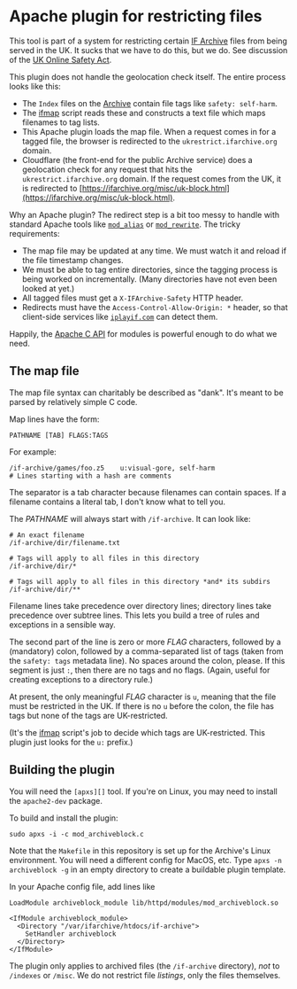 # Apache plugin for restricting files

This tool is part of a system for restricting certain [IF Archive][ifarch] files from being served in the UK. It sucks that we have to do this, but we do. See discussion of the [UK Online Safety Act][ukosa].

[ifarch]: https://ifarchive.org/
[ukosa]: https://intfiction.org/t/uk-online-safety-act/75867

This plugin does not handle the geolocation check itself. The entire process looks like this:

- The `Index` files on the [Archive][ifarch] contain file tags like `safety: self-harm`.
- The [ifmap][] script reads these and constructs a text file which maps filenames to tag lists.
- This Apache plugin loads the map file. When a request comes in for a tagged file, the browser is redirected to the `ukrestrict.ifarchive.org` domain.
- Cloudflare (the front-end for the public Archive service) does a geolocation check for any request that hits the `ukrestrict.ifarchive.org` domain. If the request comes from the UK, it is redirected to [https://ifarchive.org/misc/uk-block.html](https://ifarchive.org/misc/uk-block.html).

[ifmap]: https://github.com/iftechfoundation/ifarchive-ifmap-py

Why an Apache plugin? The redirect step is a bit too messy to handle with standard Apache tools like [`mod_alias`][mod_alias] or [`mod_rewrite`][mod_rewrite]. The tricky requirements:

[mod_alias]: https://httpd.apache.org/docs/current/mod/mod_alias.html
[mod_rewrite]: https://httpd.apache.org/docs/current/mod/mod_rewrite.html

- The map file may be updated at any time. We must watch it and reload if the file timestamp changes.
- We must be able to tag entire directories, since the tagging process is being worked on incrementally. (Many directories have not even been looked at yet.)
- All tagged files must get a `X-IFArchive-Safety` HTTP header.
- Redirects must have the `Access-Control-Allow-Origin: *` header, so that client-side services like [`iplayif.com`][iplayif.com] can detect them.

[iplayif.com]: https://iplayif.com/

Happily, the [Apache C API][modapi] for modules is powerful enough to do what we need.

[modapi]: https://httpd.apache.org/docs/2.4/developer/modguide.html

## The map file

The map file syntax can charitably be described as "dank". It's meant to be parsed by relatively simple C code.

Map lines have the form:

```
PATHNAME [TAB] FLAGS:TAGS
```

For example:

```
/if-archive/games/foo.z5    u:visual-gore, self-harm
# Lines starting with a hash are comments
```

The separator is a tab character because filenames can contain spaces. If a filename contains a literal tab, I don't know what to tell you.

The *PATHNAME* will always start with `/if-archive`. It can look like:

```
# An exact filename
/if-archive/dir/filename.txt

# Tags will apply to all files in this directory
/if-archive/dir/*

# Tags will apply to all files in this directory *and* its subdirs
/if-archive/dir/**
```

Filename lines take precedence over directory lines; directory lines take precedence over subtree lines. This lets you build a tree of rules and exceptions in a sensible way.

The second part of the line is zero or more *FLAG* characters, followed by a (mandatory) colon, followed by a comma-separated list of tags (taken from the `safety: tags` metadata line). No spaces around the colon, please. If this segment is just `:`, then there are no tags and no flags. (Again, useful for creating exceptions to a directory rule.)

At present, the only meaningful *FLAG* character is `u`, meaning that the file must be restricted in the UK. If there is no `u` before the colon, the file has tags but none of the tags are UK-restricted.

(It's the [ifmap][] script's job to decide which tags are UK-restricted. This plugin just looks for the `u:` prefix.)

## Building the plugin

You will need the `[apxs][]` tool. If you're on Linux, you may need to install the `apache2-dev` package.

[apxs]: https://httpd.apache.org/docs/2.4/programs/apxs.html

To build and install the plugin:

```
sudo apxs -i -c mod_archiveblock.c
```

Note that the `Makefile` in this repository is set up for the Archive's Linux environment. You will need a different config for MacOS, etc. Type `apxs -n archiveblock -g` in an empty directory to create a buildable plugin template.

In your Apache config file, add lines like

```
LoadModule archiveblock_module lib/httpd/modules/mod_archiveblock.so

<IfModule archiveblock_module>
  <Directory "/var/ifarchive/htdocs/if-archive">
    SetHandler archiveblock
  </Directory>
</IfModule>
```

The plugin only applies to archived files (the `/if-archive` directory), *not* to `/indexes` or `/misc`. We do not restrict file *listings*, only the files themselves.

